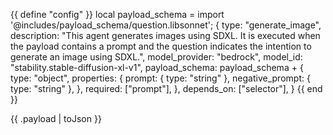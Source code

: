 {{ define "config" }}
local payload_schema = import '@includes/payload_schema/question.libsonnet';
{
    type: "generate_image",
    description: "This agent generates images using SDXL. It is executed when the payload contains a prompt and the question indicates the intention to generate an image using SDXL.",
    model_provider: "bedrock",
    model_id: "stability.stable-diffusion-xl-v1",
    payload_schema: payload_schema + {
        type: "object",
        properties: {
            prompt: { type: "string" },
            negative_prompt: { type: "string" },
        },
        required: ["prompt"],
    },
    depends_on: ["selector"],
}
{{ end }}

{{ .payload | toJson }}
